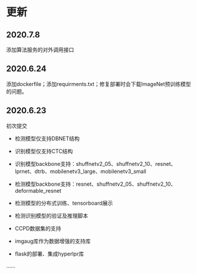 # 更新

## 2020.7.8
添加算法服务的对外调用接口

## 2020.6.24

添加dockerfile；添加requirments.txt；修复部署时会下载ImageNet预训练模型的问题。

## 2020.6.23

初次提交

- 检测模型仅支持DBNET结构
- 识别模型仅支持CTC结构

- 识别模型backbone支持：shuffnetv2_05、shuffnetv2_10、resnet、lprnet、dtrb、mobilenetv3_large、mobilenetv3_small
- 检测模型backbone支持：resnet、shuffnetv2_05、shuffnetv2_10、deformable_resnet
- 检测模型的分布式训练、tensorboard展示
- 检测识别模型的验证及推理脚本
- CCPD数据集的支持
- imgaug库作为数据增强的支持库
- flask的部署、集成hyperlpr库

......